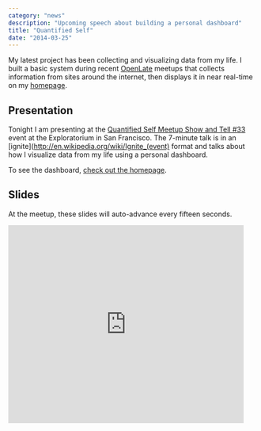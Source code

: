 ```yaml
---
category: "news"
description: "Upcoming speech about building a personal dashboard"
title: "Quantified Self"
date: "2014-03-25"
---
```


My latest project has been collecting and visualizing data from my life. I built a basic system during recent [OpenLate](http://www.openlate.io) meetups that collects information from sites around the internet, then displays it in near real-time  on my [homepage](/). 

## Presentation

Tonight I am presenting at the [Quantified Self Meetup Show and Tell #33](http://www.meetup.com/quantifiedself/events/155119662/) event at the Exploratorium in San Francisco. The 7-minute talk is in an [ignite](http://en.wikipedia.org/wiki/Ignite_(event) format and talks about how I visualize data from my life using a personal dashboard. 

To see the dashboard, [check out the homepage](/). 

## Slides

At the meetup, these slides will auto-advance every fifteen seconds. 

<iframe src="https://www.slideshare.net/slideshow/embed_code/32773175" width="476" height="400" frameborder="0" marginwidth="0" marginheight="0" scrolling="no"></iframe>
